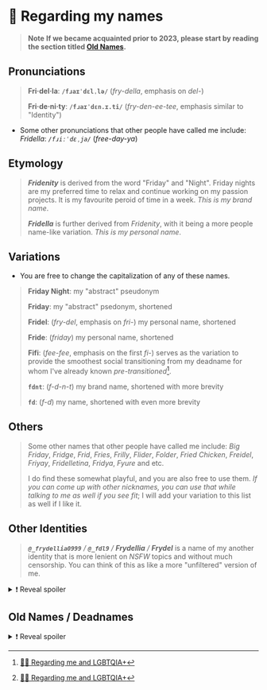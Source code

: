 <!-- Header -->
# <span id="regarding-my-names">🪪 Regarding my names</span>

> **Note** **If we became acquainted prior to 2023, please start by reading the section titled [Old Names](#old-names).**

<!-- Pronunciations -->
## Pronunciations

> **Fri·del·la**: **`/fɹaɪˈdɛlˌlə/`** (*fry-della*, emphasis on *del-*)
>
> **Fri·de·ni·ty**: **`/fɹaɪˈdɛn.ɪ.ti/`** (*fry-den-ee-tee*, emphasis similar to "Identity")

- Some other pronunciations that other people have called me include: *Fridella*: *`/fɹiːˈdɛˌja/`* (*free-day-ya*)

<!-- Etymology -->
## Etymology

> ***Fridenity*** is derived from the word "Friday" and "Night". Friday nights are my preferred time to relax and continue working on my passion projects. It is my favourite peroid of time in a week. *This is my brand name*.
>
> ***Fridella*** is further derived from *Fridenity*, with it being a more people name-like variation. *This is my personal name*.

<!-- Variations -->
## Variations

- You are free to change the capitalization of any of these names.

> **Friday Night**: my "abstract" pseudonym
>
> **Friday**: my "abstract" psedonym, shortened
>
> **Fridel**: (*fry-del*, emphasis on *fri-*) my personal name, shortened
>
> **Fride**: (*friday*) my personal name, shortened
>
> **Fifi**: (*fee-fee*, emphasis on the first *fi-*) serves as the variation to provide the smoothest social transitioning from my deadname for whom I've already known *pre-transitioned*[^?].
>
> **`fdnt`**: (*f-d-n-t*) my brand name, shortened with more brevity
>
> **`fd`**: (*f-d*) my name, shortened with even more brevity

<!-- Others -->
## Others

> Some other names that other people have called me include: *Big Friday*, *Fridge*, *Frid*, *Fries*, *Frilly*, *Flider*, *Folder*, *Fried Chicken*, *Freidel*, *Friyay*, *Fridelletina*, *Fridya*, *Fyure* and etc.
>
> I do find these somewhat playful, and you are also free to use them. *If you can come up with other nicknames, you can use that while talking to me as well if you see fit*; I will add your variation to this list as well if I like it.

<!-- Other Identities -->
## Other Identities

> ***`@_frydellia0999`*** */* ***`@_fdl9`*** */* ***Frydellia*** */* ***Frydel*** is a name of my another identity that is more lenient on *NSFW* topics and without much censorship. You can think of this as like a more "unfiltered" version of me.

<details>
<summary>❗ Reveal spoiler</summary>

### 🔞 Socials

[![reddit](https://img.shields.io/badge/Reddit-FF4500?style=for-the-badge&logo=reddit&logoColor=black)](https://www.reddit.com/u/_frydellia0999)
[![twitter](https://img.shields.io/badge/Twitter-1DA1F2?style=for-the-badge&logo=twitter&logoColor=black)](https://twitter.com/_frydellia0999)
[![mastodon](https://img.shields.io/badge/-MASTODON-%232B90D9?style=for-the-badge&logo=mastodon&logoColor=black)](https://pawoo.net/@_fdl9)

- My [OnlyFans](https://onlyfans.com/u_fdl9)

</details>

<!-- Old Names -->
<h2 id="old-names">Old Names / Deadnames</h2>

<details>
<summary>❗ Reveal spoiler</summary>

> My old online username was ***Teammìe*** */* ***Timì***. It is a variation of my birth nickname. In the LGBTQIA+ community, this is so-called a [**Deadname**](https://gender.fandom.com/wiki/Deadnaming). This is to *separate my life before and after transitioning[^?]*, as a sort of identifier/marker.
>
> **Warning** <ins>**This is a name that I do not go by anymore. I do not want to be called by this name in any circumstances unless I bring it up on my own accord first.**</ins> Please proceed to call me the names I've mentioned in above sections instead.

</details>

<!-- Footnotes -->
[^?]: [🏳️‍🌈 Regarding me and LGBTQIA+](lgbtqia.md)
